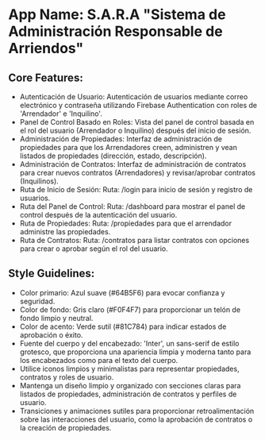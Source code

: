 # **App Name**: S.A.R.A "Sistema de Administración Responsable de Arriendos"

## Core Features:

- Autenticación de Usuario: Autenticación de usuarios mediante correo electrónico y contraseña utilizando Firebase Authentication con roles de 'Arrendador' e 'Inquilino'.
- Panel de Control Basado en Roles: Vista del panel de control basada en el rol del usuario (Arrendador o Inquilino) después del inicio de sesión.
- Administración de Propiedades: Interfaz de administración de propiedades para que los Arrendadores creen, administren y vean listados de propiedades (dirección, estado, descripción).
- Administración de Contratos: Interfaz de administración de contratos para crear nuevos contratos (Arrendadores) y revisar/aprobar contratos (Inquilinos).
- Ruta de Inicio de Sesión: Ruta: /login para inicio de sesión y registro de usuarios.
- Ruta del Panel de Control: Ruta: /dashboard para mostrar el panel de control después de la autenticación del usuario.
- Ruta de Propiedades: Ruta: /propiedades para que el arrendador administre las propiedades.
- Ruta de Contratos: Ruta: /contratos para listar contratos con opciones para crear o aprobar según el rol del usuario.

## Style Guidelines:

- Color primario: Azul suave (#64B5F6) para evocar confianza y seguridad.
- Color de fondo: Gris claro (#F0F4F7) para proporcionar un telón de fondo limpio y neutral.
- Color de acento: Verde sutil (#81C784) para indicar estados de aprobación o éxito.
- Fuente del cuerpo y del encabezado: 'Inter', un sans-serif de estilo grotesco, que proporciona una apariencia limpia y moderna tanto para los encabezados como para el texto del cuerpo.
- Utilice iconos limpios y minimalistas para representar propiedades, contratos y roles de usuario.
- Mantenga un diseño limpio y organizado con secciones claras para listados de propiedades, administración de contratos y perfiles de usuario.
- Transiciones y animaciones sutiles para proporcionar retroalimentación sobre las interacciones del usuario, como la aprobación de contratos o la creación de propiedades.